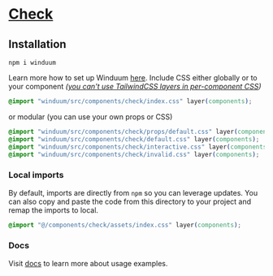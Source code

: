 # [Check](https://winduum.dev/docs/components/check.html)

## Installation
```shell
npm i winduum
```
Learn more how to set up Winduum [here](https://winduum.dev/docs/).
Include CSS either globally or to your component _([you can't use TailwindCSS layers in per-component CSS](https://tailwindcss.com/docs/adding-custom-styles#layers-and-per-component-css))_

```css
@import "winduum/src/components/check/index.css" layer(components);
```

or modular (you can use your own props or CSS)

```css
@import "winduum/src/components/check/props/default.css" layer(components);
@import "winduum/src/components/check/default.css" layer(components);
@import "winduum/src/components/check/interactive.css" layer(components);
@import "winduum/src/components/check/invalid.css" layer(components);
```

### Local imports
By default, imports are directly from `npm` so you can leverage updates.
You can also copy and paste the code from this directory to your project and remap the imports to local.

```css
@import "@/components/check/assets/index.css" layer(components);
```

### Docs
Visit [docs](https://winduum.dev/docs/components/check.html) to learn more about usage examples.
